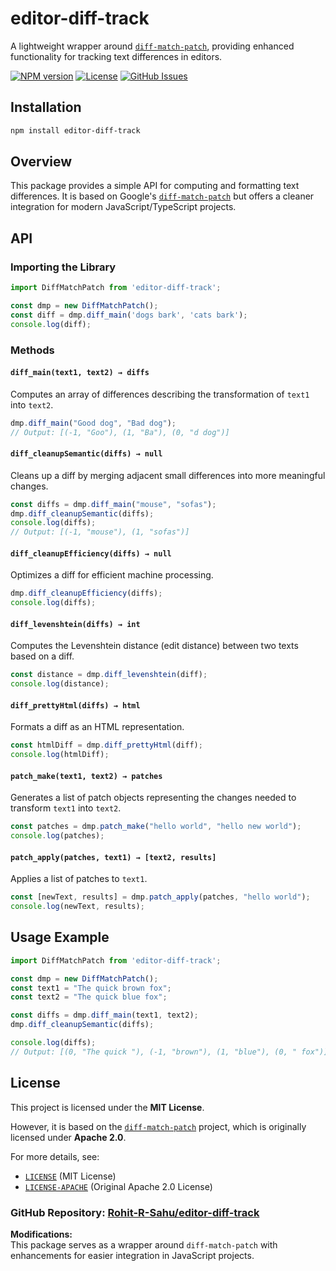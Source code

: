 # editor-diff-track

A lightweight wrapper around [`diff-match-patch`](https://github.com/google/diff-match-patch), providing enhanced functionality for tracking text differences in editors.

[![NPM version](https://img.shields.io/npm/v/editor-diff-track.svg)](https://www.npmjs.com/package/editor-diff-track)
[![License](https://img.shields.io/github/license/Rohit-R-Sahu/editor-diff-track.svg)](./LICENSE)
[![GitHub Issues](https://img.shields.io/github/issues/Rohit-R-Sahu/editor-diff-track.svg)](https://github.com/Rohit-R-Sahu/editor-diff-track/issues)

## Installation

```sh
npm install editor-diff-track
```

## Overview

This package provides a simple API for computing and formatting text differences. It is based on Google's [`diff-match-patch`](https://github.com/google/diff-match-patch) but offers a cleaner integration for modern JavaScript/TypeScript projects.

## API

### Importing the Library

```javascript
import DiffMatchPatch from 'editor-diff-track';

const dmp = new DiffMatchPatch();
const diff = dmp.diff_main('dogs bark', 'cats bark');
console.log(diff);
```

### Methods

#### `diff_main(text1, text2) → diffs`
Computes an array of differences describing the transformation of `text1` into `text2`.

```javascript
dmp.diff_main("Good dog", "Bad dog"); 
// Output: [(-1, "Goo"), (1, "Ba"), (0, "d dog")]
```

#### `diff_cleanupSemantic(diffs) → null`
Cleans up a diff by merging adjacent small differences into more meaningful changes.

```javascript
const diffs = dmp.diff_main("mouse", "sofas");
dmp.diff_cleanupSemantic(diffs);
console.log(diffs);  
// Output: [(-1, "mouse"), (1, "sofas")]
```

#### `diff_cleanupEfficiency(diffs) → null`
Optimizes a diff for efficient machine processing.

```javascript
dmp.diff_cleanupEfficiency(diffs);
console.log(diffs);
```

#### `diff_levenshtein(diffs) → int`
Computes the Levenshtein distance (edit distance) between two texts based on a diff.

```javascript
const distance = dmp.diff_levenshtein(diff);
console.log(distance);
```

#### `diff_prettyHtml(diffs) → html`
Formats a diff as an HTML representation.

```javascript
const htmlDiff = dmp.diff_prettyHtml(diff);
console.log(htmlDiff);
```

#### `patch_make(text1, text2) → patches`
Generates a list of patch objects representing the changes needed to transform `text1` into `text2`.

```javascript
const patches = dmp.patch_make("hello world", "hello new world");
console.log(patches);
```

#### `patch_apply(patches, text1) → [text2, results]`
Applies a list of patches to `text1`.

```javascript
const [newText, results] = dmp.patch_apply(patches, "hello world");
console.log(newText, results);
```

## Usage Example

```javascript
import DiffMatchPatch from 'editor-diff-track';

const dmp = new DiffMatchPatch();
const text1 = "The quick brown fox";
const text2 = "The quick blue fox";

const diffs = dmp.diff_main(text1, text2);
dmp.diff_cleanupSemantic(diffs);

console.log(diffs);
// Output: [(0, "The quick "), (-1, "brown"), (1, "blue"), (0, " fox")]
```

## License

This project is licensed under the **MIT License**.

However, it is based on the [`diff-match-patch`](https://github.com/google/diff-match-patch) project, which is originally licensed under **Apache 2.0**.

For more details, see:
- [`LICENSE`](./LICENSE) (MIT License)
- [`LICENSE-APACHE`](./LICENSE-APACHE) (Original Apache 2.0 License)

### GitHub Repository: [Rohit-R-Sahu/editor-diff-track](https://github.com/Rohit-R-Sahu/editor-diff-track)


**Modifications:**  
This package serves as a wrapper around `diff-match-patch` with enhancements for easier integration in JavaScript projects.